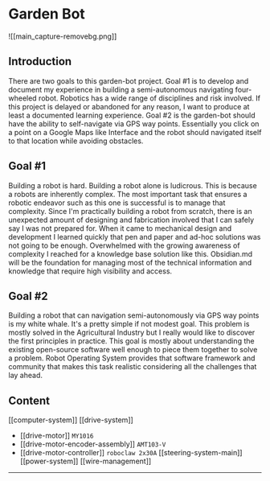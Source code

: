 # Garden Bot


![[main_capture-removebg.png]]


## Introduction

There are two goals to this garden-bot project. Goal #1 is to develop and document my experience in building a semi-autonomous navigating four-wheeled robot. Robotics has a wide range of disciplines and risk involved. If this project is delayed or abandoned for any reason, I want to produce at least a documented learning experience. Goal #2 is the garden-bot should have the ability to self-navigate via GPS way points. Essentially you click on a point on a Google Maps like Interface and the robot should navigated itself to that location while avoiding obstacles.

## Goal #1

Building a robot is hard. Building a robot alone is ludicrous. This is because a robots are inherently complex. The most important task that ensures a robotic endeavor such as this one is successful is to manage that complexity. Since I'm practically building a robot from scratch, there is an unexpected amount of designing and fabrication involved that I can safely say I was not prepared for. When it came to mechanical design and development I learned quickly that pen and paper and ad-hoc solutions was not going to be enough. Overwhelmed with the growing awareness of complexity I reached for a knowledge base solution like this. Obsidian.md will be the foundation for managing most of the technical information and knowledge that require high visibility and access.

## Goal #2

Building a robot that can navigation semi-autonomously via GPS way points is my white whale. It's a pretty simple if not modest goal. This problem is mostly solved in the Agricultural Industry but I really would like to discover the first principles in practice. This goal is mostly about understanding the existing open-source software well enough to piece them together to solve a problem. Robot Operating System provides that software framework and community that makes this task realistic considering all the challenges that lay ahead.

##  Content
[[computer-system]]
[[drive-system]]
-	[[drive-motor]] `MY1016`
-	[[drive-motor-encoder-assembly]] `AMT103-V`
-	[[drive-motor-controller]] `roboclaw 2x30A`
[[steering-system-main]]
[[power-system]]
[[wire-management]]

---


